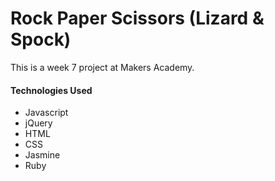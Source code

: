 Rock Paper Scissors (Lizard & Spock)
====================================

This is a week 7 project at Makers Academy.

#### Technologies Used
+ Javascript
+ jQuery
+ HTML
+ CSS
+ Jasmine
+ Ruby